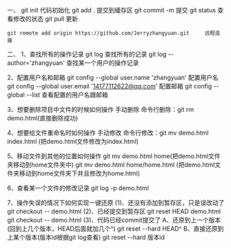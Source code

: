 一、
    git init                代码初始化
    git add .               提交到缓存区
    git commit -m           提交
    git status              查看修改的状态
    git pull                更新

    git remote add origin https://github.com/Jerryzhangyuan.git     远程连接


二、
1、查找所有的操作记录
    git log                                 查找所有的记录
    git log --author='zhangyuan'             查找某一个用户的操作记录

2、配置用户名和邮箱
    git config --global user.name 'zhangyuan'               配置用户名
    git config --global user.email '14177112622@qq.com'     配置邮箱
    git config --global --list                              查看配置的用户名跟邮箱

3、想要删除项目中文件的时候如何操作
    手动删除
    命令行删除：git rm demo.html(直接删除成功)

4、想要给文件重命名时如何操作
    手动修改
    命令行修改：git mv demo.html index.html (把demo.html文件修改为index.html)

5、移动文件到其他的位置如何操作
    git mv demo.html home(把demo.html文件夹移动到home文件夹中)
    git mv demo.html home/home.html (把demo.html文件夹移动到home文件夹下并且修改为home.html)

6、查看某一个文件的修改记录
    git log -p demo.html

7、操作失误的情况下如何实现一键还原
    (1)、还没有添加到暂存区，只是误改动了
        git checkout -- demo.html
    (2)、已经提交到暂存区
        git reset HEAD demo.html
        git checkout -- demo.html
    (3)、代码已经commit提交了
        A、还原到上一个版本(回到上几个版本，HEAD后面就加几个^)
            git reset --hard HEAD^
        B、直接还原到上某个版本(版本id根据git log查看)
            git reset --hard 版本id




